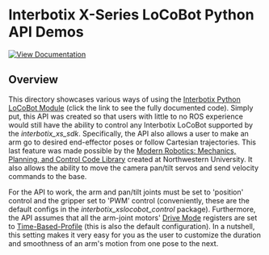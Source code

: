 # Interbotix X-Series LoCoBot Python API Demos

[![View Documentation](https://docs.trossenrobotics.com/docs_button.svg)](https://docs.trossenrobotics.com/interbotix_xslocobots_docs/ros2_packages/python_demos.html)

## Overview

This directory showcases various ways of using the [Interbotix Python LoCoBot Module](https://github.com/Interbotix/interbotix_ros_toolboxes/blob/rolling/interbotix_xs_toolbox/interbotix_xs_modules/interbotix_xs_modules/xs_robot/locobot.py) (click the link to see the fully documented code). Simply put, this API was created so that users with little to no ROS experience would still have the ability to control any Interbotix LoCoBot supported by the *interbotix_xs_sdk*. Specifically, the API also allows a user to make an arm go to desired end-effector poses or follow Cartesian trajectories. This last feature was made possible by the [Modern Robotics: Mechanics, Planning, and Control Code Library](https://github.com/NxRLab/ModernRobotics) created at Northwestern University. It also allows the ability to move the camera pan/tilt servos and send velocity commands to the base.

For the API to work, the arm and pan/tilt joints must be set to 'position' control and the gripper set to 'PWM' control (conveniently, these are the default configs in the *interbotix_xslocobot_control* package). Furthermore, the API assumes that all the arm-joint motors' [Drive Mode](http://emanual.robotis.com/docs/en/dxl/x/xm430-w350/#drive-mode) registers are set to [Time-Based-Profile](http://emanual.robotis.com/docs/en/dxl/x/xm430-w350/#profile-velocity112) (this is also the default configuration). In a nutshell, this setting makes it very easy for you as the user to customize the duration and smoothness of an arm's motion from one pose to the next.
